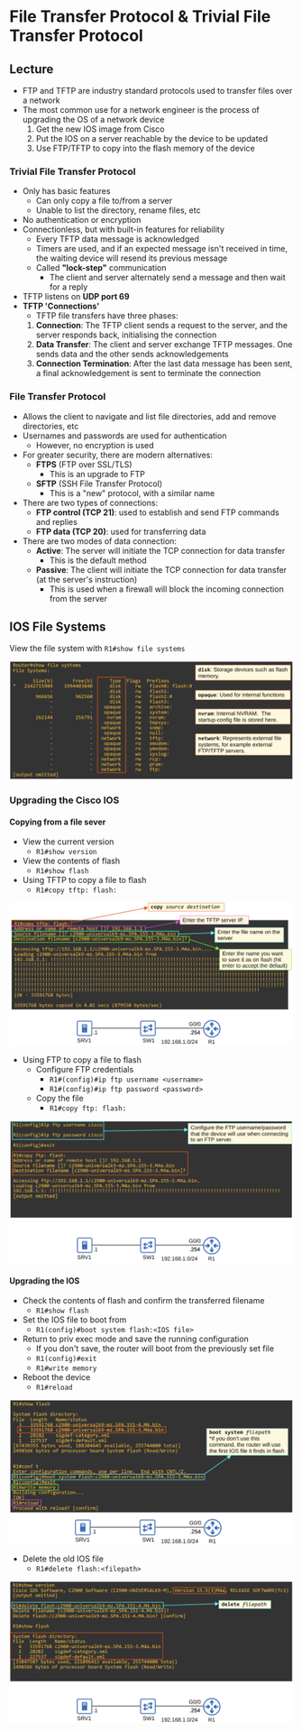 # File Transfer Protocol & Trivial File Transfer Protocol

## Lecture

- FTP and TFTP are industry standard protocols used to transfer files over a network
- The most common use for a network engineer is the process of upgrading the OS of a network device
  1. Get the new IOS image from Cisco
  2. Put the IOS on a server reachable by the device to be updated
  3. Use FTP/TFTP to copy into the flash memory of the device

### Trivial File Transfer Protocol

- Only has basic features
  - Can only copy a file to/from a server
  - Unable to list the directory, rename files, etc
- No authentication or encryption
- Connectionless, but with built-in features for reliability
  - Every TFTP data message is acknowledged
  - Timers are used, and if an expected message isn't received in time, the waiting device will resend its previous message
  - Called **"lock-step"** communication
    - The client and server alternately send a message and then wait for a reply
- TFTP listens on **UDP port 69**
- **TFTP 'Connections'**
  - TFTP file transfers have three phases:
  1. **Connection**: The TFTP client sends a request to the server, and the server responds back, initialising the connection
  2. **Data Transfer**: The client and server exchange TFTP messages. One sends data and the other sends acknowledgements
  3. **Connection Termination**: After the last data message has been sent, a final acknowledgement is sent to terminate the connection

### File Transfer Protocol

- Allows the client to navigate and list file directories, add and remove directories, etc
- Usernames and passwords are used for authentication
  - However, no encryption is used
- For greater security, there are modern alternatives:
  - **FTPS** (FTP over SSL/TLS)
    - This is an upgrade to FTP
  - **SFTP** (SSH File Transfer Protocol)
    - This is a "new" protocol, with a similar name
- There are two types of connections:
  - **FTP control (TCP 21)**: used to establish and send FTP commands and replies
  - **FTP data (TCP 20)**: used for transferring data
- There are two modes of data connection:
  - **Active**: The server will initiate the TCP connection for data transfer
    - This is the default method
  - **Passive**: The client will initiate the TCP connection for data transfer (at the server's instruction)
    - This is used when a firewall will block the incoming connection from the server

## IOS File Systems

View the file system with `R1#show file systems`

![IOS File Systems](./images/ios_file_systems.png)

### Upgrading the Cisco IOS

#### Copying from a file sever

- View the current version
  - `R1#show version`
- View the contents of flash
  - `R1#show flash`
- Using TFTP to copy a file to flash
  - `R1#copy tftp: flash:`

![Copying with TFTP](./images/copying_with_tftp.png)

- Using FTP to copy a file to flash
  - Configure FTP credentials
    - `R1#(config)#ip ftp username <username>`
    - `R1#(config)#ip ftp password <password>`
  - Copy the file
    - `R1#copy ftp: flash:`

![Copying with FTP](./images/copying_with_ftp.png)

#### Upgrading the IOS

- Check the contents of flash and confirm the transferred filename
  - `R1#show flash`
- Set the IOS file to boot from
  - `R1(config)#boot system flash:<IOS file>`
- Return to priv exec mode and save the running configuration
  - If you don't save, the router will boot from the previously set file
  - `R1(config)#exit`
  - `R1#write memory`
- Reboot the device
  - `R1#reload`

![Set the Boot IOS](./images/setting_the_boot_ios.png)

- Delete the old IOS file
  - `R1#delete flash:<filepath>`

![Delete the old IOS file](./images/delete_old_ios_file.png)
